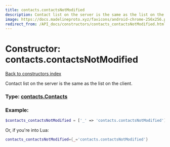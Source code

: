 ```yaml
---
title: contacts.contactsNotModified
description: Contact list on the server is the same as the list on the client.
image: https://docs.madelineproto.xyz/favicons/android-chrome-256x256.png
redirect_from: /API_docs/constructors/contacts_contactsNotModified.html
---
```

# Constructor: contacts.contactsNotModified  
[Back to constructors index](index.md)



Contact list on the server is the same as the list on the client.




### Type: [contacts.Contacts](../types/contacts.Contacts.md)


### Example:

```php
$contacts_contactsNotModified = ['_' => 'contacts.contactsNotModified'];
```  


Or, if you're into Lua:

```lua
contacts_contactsNotModified={_='contacts.contactsNotModified'}

```


